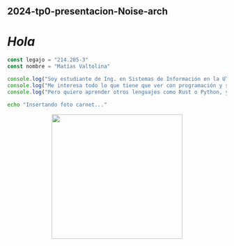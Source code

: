 ## 2024-tp0-presentacion-Noise-arch

# *Hola*
```js
const legajo = "214.205-3"
const nombre = "Matías Valtolina"

console.log("Soy estudiante de Ing. en Sistemas de Información en la UTN. Trabajo como Desarrollador de Software para un ecommerce que hice de cero.")
console.log("Me interesa todo lo que tiene que ver con programación y sistemas, mi lenguaje principal es TypeScript y lo uso para aplicaciones web o API.")
console.log("Pero quiero aprender otros lenguajes como Rust o Python, y adentrarme en otras áreas del desarrollo de software.")
```
```bash
echo "Insertando foto carnet..."
```
<p align="center">
  <img src="https://i.imgur.com/50jzjoE.jpeg" width="300" height="286" />
</p>

